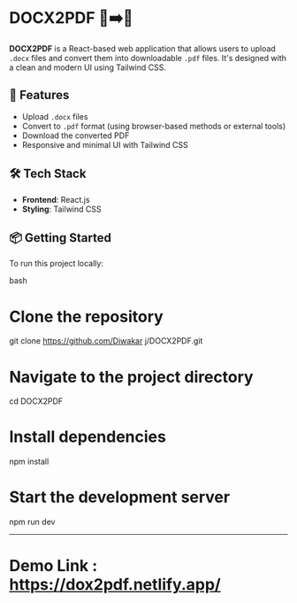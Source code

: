 # DOCX2PDF 📝➡️📄

**DOCX2PDF** is a React-based web application that allows users to upload `.docx` files and convert them into downloadable `.pdf` files. It's designed with a clean and modern UI using Tailwind CSS.

## 🌟 Features

- Upload `.docx` files
- Convert to `.pdf` format (using browser-based methods or external tools)
- Download the converted PDF
- Responsive and minimal UI with Tailwind CSS

## 🛠️ Tech Stack

- **Frontend**: React.js
- **Styling**: Tailwind CSS

## 📦 Getting Started

To run this project locally:

bash
# Clone the repository
git clone https://github.com/Diwakar j/DOCX2PDF.git

# Navigate to the project directory
cd DOCX2PDF

# Install dependencies
npm install

# Start the development server
npm run dev

---
# Demo Link : https://dox2pdf.netlify.app/
